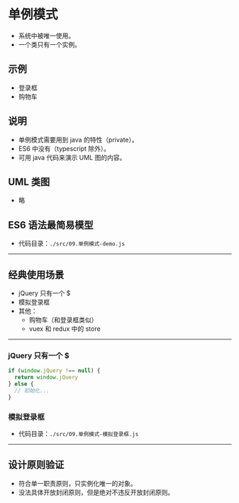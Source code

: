 # 单例模式

- 系统中被唯一使用。
- 一个类只有一个实例。

## 示例

- 登录框
- 购物车

## 说明

- 单例模式需要用到 java 的特性（private）。
- ES6 中没有（typescript 除外）。
- 可用 java 代码来演示 UML 图的内容。

## UML 类图

- 略

## ES6 语法最简易模型

- 代码目录：`./src/09.单例模式-demo.js`

---

## 经典使用场景

- jQuery 只有一个 $
- 模拟登录框
- 其他：
  - 购物车（和登录框类似）
  - vuex 和 redux 中的 store

---

### jQuery 只有一个 $

```js
if (window.jQuery !== null) {
  return window.jQuery
} else {
  // 初始化...
}
```

### 模拟登录框

- 代码目录：`./src/09.单例模式-模拟登录框.js`

---

## 设计原则验证

- 符合单一职责原则，只实例化唯一的对象。
- 没法具体开放封闭原则，但是绝对不违反开放封闭原则。
